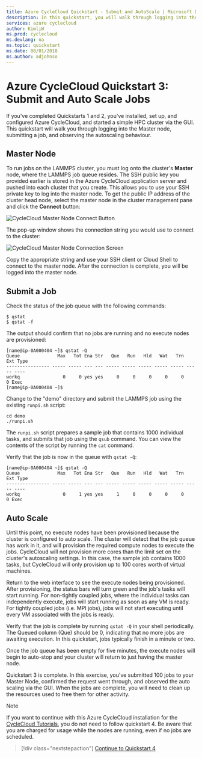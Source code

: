 ```yaml
---
title: Azure CycleCloud Quickstart - Submit and AutoScale | Microsoft Docs
description: In this quickstart, you will walk through logging into the Master node, submitting a job and observing the autoscaling behavior.
services: azure cyclecloud
author: KimliW
ms.prod: cyclecloud
ms.devlang: na
ms.topic: quickstart
ms.date: 08/01/2018
ms.author: adjohnso
---
```


# Azure CycleCloud Quickstart 3: Submit and Auto Scale Jobs

If you've completed Quickstarts 1 and 2, you've installed, set up, and configured Azure CycleCloud, and started a simple HPC cluster via the GUI. This quickstart will walk you through logging into the Master node, submitting a job, and observing the autoscaling behaviour.

## Master Node

To run jobs on the LAMMPS cluster, you must log onto the cluster's **Master** node, where the LAMMPS job queue resides. The SSH public key you provided earlier is stored in the Azure CycleCloud application server and pushed into each cluster that you create. This allows you to use your SSH private key to log into the master node. To get the public IP address of the cluster head node, select the master node in the cluster management pane and click the **Connect** button:

![CycleCloud Master Node Connect Button](~/images/cluster-connect-button.png)

The pop-up window shows the connection string you would use to connect to the cluster:

![CycleCloud Master Node Connection Screen](~/images/connect-to-master-node.png)

Copy the appropriate string and use your SSH client or Cloud Shell to connect to the master node. After the connection is complete, you will be logged into the master node.

## Submit a Job

Check the status of the job queue with the following commands:

```CMD
$ qstat
$ qstat -f
```
The output should confirm that no jobs are running and no execute nodes are provisioned:

``` output
[name@ip-0A000404 ~]$ qstat -Q
Queue              Max   Tot Ena Str   Que   Run   Hld   Wat   Trn   Ext Type
---------------- ----- ----- --- --- ----- ----- ----- ----- ----- ----- ----
workq                0     0 yes yes     0     0     0     0     0     0 Exec
[name@ip-0A000404 ~]$
```

Change to the "demo" directory and submit the LAMMPS job using the existing `runpi.sh` script:

```CMD
cd demo
./runpi.sh
```

The `runpi.sh` script prepares a sample job that contains 1000 individual tasks, and submits that job using the `qsub` command. You can view the contents of the script by running the `cat` command.

Verify that the job is now in the queue with `qstat -Q`:

``` output
[name@ip-0A000404 ~]$ qstat -Q
Queue              Max   Tot Ena Str   Que   Run   Hld   Wat   Trn   Ext Type
---------------- ----- ----- --- --- ----- ----- ----- ----- ----- ----- ----
workq                0     1 yes yes     1     0     0     0     0     0 Exec
```

## Auto Scale

Until this point, no execute nodes have been provisioned because the cluster is configured to auto scale. The cluster will detect that the job queue has work in it, and will provision the required compute nodes to execute the jobs. CycleCloud will not provision more cores than the limit set on the cluster's autoscaling settings. In this case, the sample job contains 1000 tasks, but CycleCloud will only provision up to 100 cores worth of virtual machines.

Return to the web interface to see the execute nodes being provisioned. After provisioning, the status bars will turn green and the job's tasks will start running. For non-tightly coupled jobs, where the individual tasks can independently execute, jobs will start running as soon as any VM is ready. For tightly coupled jobs (i.e. MPI jobs), jobs will not start executing until every VM associated with the jobs is ready.

Verify that the job is complete by running `qstat -Q` in your shell periodically. The Queued column (Que) should be 0, indicating that no more jobs are awaiting execution. In this quickstart, jobs typically finish in a minute or two.

Once the job queue has been empty for five minutes, the execute nodes will begin to auto-stop and your cluster will return to just having the master node.

Quickstart 3 is complete. In this exercise, you've submitted 100 jobs to your Master Node, confirmed the request went through, and observed the auto scaling via the GUI. When the jobs are complete, you will need to clean up the resources used to free them for other activity.

> [!NOTE]
> If you want to continue with this Azure CycleCloud installation for the [CycleCloud Tutorials](/tutorials/modify-cluster-template.md), you do not need to follow quickstart 4. Be aware that you are charged for usage while the nodes are running, even if no jobs are scheduled.

> [!div class="nextstepaction"]
> [Continue to Quickstart 4](quickstart-clean-up-resources.md)
